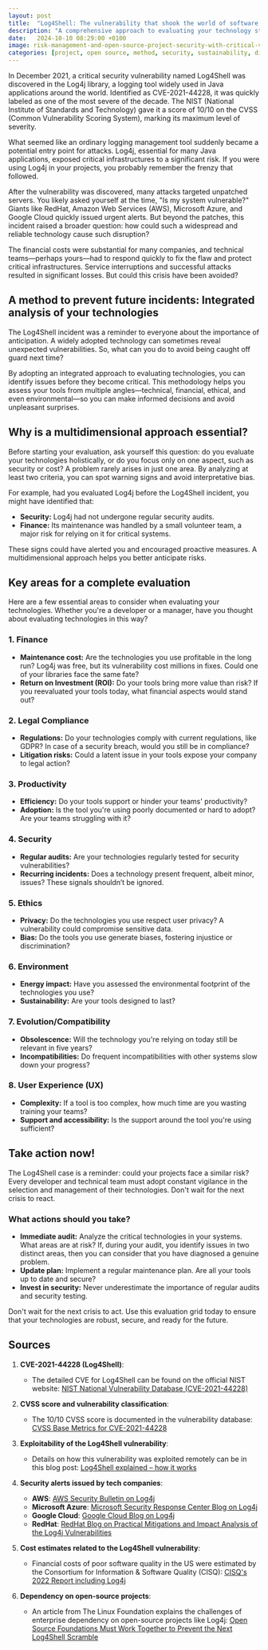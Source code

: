 ```yaml
---
layout: post
title:  "Log4Shell: The vulnerability that shook the world of software development"
description: "A comprehensive approach to evaluating your technology stack and preventing the next big security crisis."
date:   2024-10-10 08:29:00 +0100
image: risk-management-and-open-source-project-security-with-critical-vulnerability.png
categories: [project, open source, method, security, sustainability, diagnosis, problems, risk management, audit]
---
```

In December 2021, a critical security vulnerability named Log4Shell was discovered in
the Log4j library, a logging tool widely used in Java applications around the world.
Identified as CVE-2021-44228, it was quickly labeled as one of the most severe of the
decade. The NIST (National Institute of Standards and Technology) gave it a score of
10/10 on the CVSS (Common Vulnerability Scoring System), marking its maximum level of
severity.

What seemed like an ordinary logging management tool suddenly became a potential entry
point for attacks. Log4j, essential for many Java applications, exposed critical
infrastructures to a significant risk. If you were using Log4j in your projects, you
probably remember the frenzy that followed.

After the vulnerability was discovered, many attacks targeted unpatched servers. You
likely asked yourself at the time, "Is my system vulnerable?" Giants like RedHat, Amazon
Web Services (AWS), Microsoft Azure, and Google Cloud quickly issued urgent alerts. But
beyond the patches, this incident raised a broader question: how could such a widespread
and reliable technology cause such disruption?

The financial costs were substantial for many companies, and technical teams—perhaps
yours—had to respond quickly to fix the flaw and protect critical infrastructures.
Service interruptions and successful attacks resulted in significant losses. But could
this crisis have been avoided?

## A method to prevent future incidents: Integrated analysis of your technologies

The Log4Shell incident was a reminder to everyone about the importance of anticipation.
A widely adopted technology can sometimes reveal unexpected vulnerabilities. So, what
can you do to avoid being caught off guard next time?

By adopting an integrated approach to evaluating technologies, you can identify issues
before they become critical. This methodology helps you assess your tools from multiple
angles—technical, financial, ethical, and even environmental—so you can make informed
decisions and avoid unpleasant surprises.

## Why is a multidimensional approach essential?

Before starting your evaluation, ask yourself this question: do you evaluate your
technologies holistically, or do you focus only on one aspect, such as security or cost?
A problem rarely arises in just one area. By analyzing at least two criteria, you can
spot warning signs and avoid interpretative bias.

For example, had you evaluated Log4j before the Log4Shell incident, you might have
identified that:

- **Security:** Log4j had not undergone regular security audits.
- **Finance:** Its maintenance was handled by a small volunteer team, a major risk for
  relying on it for critical systems.

These signs could have alerted you and encouraged proactive measures. A multidimensional
approach helps you better anticipate risks.

## Key areas for a complete evaluation

Here are a few essential areas to consider when evaluating your technologies. Whether
you're a developer or a manager, have you thought about evaluating technologies in
this way?

### 1. Finance

- **Maintenance cost:** Are the technologies you use profitable in the long run? Log4j
  was free, but its vulnerability cost millions in fixes. Could one of your libraries
  face the same fate?
- **Return on Investment (ROI):** Do your tools bring more value than risk? If you
  reevaluated your tools today, what financial aspects would stand out?

### 2. Legal Compliance

- **Regulations:** Do your technologies comply with current regulations, like GDPR? In
  case of a security breach, would you still be in compliance?
- **Litigation risks:** Could a latent issue in your tools expose your company to legal
  action?

### 3. Productivity

- **Efficiency:** Do your tools support or hinder your teams' productivity?
- **Adoption:** Is the tool you're using poorly documented or hard to adopt? Are your
  teams struggling with it?

### 4. Security

- **Regular audits:** Are your technologies regularly tested for security
  vulnerabilities?
- **Recurring incidents:** Does a technology present frequent, albeit minor, issues?
  These signals shouldn’t be ignored.

### 5. Ethics

- **Privacy:** Do the technologies you use respect user privacy? A vulnerability could
  compromise sensitive data.
- **Bias:** Do the tools you use generate biases, fostering injustice or discrimination?

### 6. Environment

- **Energy impact:** Have you assessed the environmental footprint of the technologies
  you use?
- **Sustainability:** Are your tools designed to last?

### 7. Evolution/Compatibility

- **Obsolescence:** Will the technology you're relying on today still be relevant in
  five years?
- **Incompatibilities:** Do frequent incompatibilities with other systems slow down your
  progress?

### 8. User Experience (UX)

- **Complexity:** If a tool is too complex, how much time are you wasting training your
  teams?
- **Support and accessibility:** Is the support around the tool you're using sufficient?

## Take action now!

The Log4Shell case is a reminder: could your projects face a similar risk? Every
developer and technical team must adopt constant vigilance in the selection and
management of their technologies. Don't wait for the next crisis to react.

### What actions should you take?

- **Immediate audit:** Analyze the critical technologies in your systems. What areas
  are at risk? If, during your audit, you identify issues in two distinct areas, then
  you can consider that you have diagnosed a genuine problem.
- **Update plan:** Implement a regular maintenance plan. Are all your tools up to date
  and secure?
- **Invest in security:** Never underestimate the importance of regular audits and
  security testing.

Don't wait for the next crisis to act. Use this evaluation grid today to ensure that
your technologies are robust, secure, and ready for the future.

## Sources

1. **CVE-2021-44228 (Log4Shell)**:
   - The detailed CVE for Log4Shell can be found on the official NIST website:
   [NIST National Vulnerability Database (CVE-2021-44228)](https://nvd.nist.gov/vuln/detail/CVE-2021-44228)

2. **CVSS score and vulnerability classification**:
   - The 10/10 CVSS score is documented in the vulnerability database:
   [CVSS Base Metrics for CVE-2021-44228](https://nvd.nist.gov/vuln-metrics/cvss/v3-calculator?name=CVE-2021-44228)

3. **Exploitability of the Log4Shell vulnerability**:
   - Details on how this vulnerability was exploited remotely can be in this blog post:
   [Log4Shell explained – how it works](https://news.sophos.com/en-us/2021/12/13/log4shell-explained-how-it-works-why-you-need-to-know-and-how-to-fix-it/)

4. **Security alerts issued by tech companies**:
   - **AWS**: [AWS Security Bulletin on Log4j](https://aws.amazon.com/security/security-bulletins/AWS-2021-005/)
   - **Microsoft Azure**: [Microsoft Security Response Center Blog on Log4j](https://msrc.microsoft.com/blog/2021/12/microsofts-response-to-cve-2021-44228-apache-log4j2/)
   - **Google Cloud**: [Google Cloud Blog on Log4j](https://cloud.google.com/log4j2-security-advisory)
   - **RedHat**: [RedHat Blog on Practical Mitigations and Impact Analysis of the Log4j Vulnerabilities](https://www.redhat.com/en/blog/log4shell-practical-mitigations-and-impact-analysis)

5. **Cost estimates related to the Log4Shell vulnerability**:
   - Financial costs of poor software quality in the US were estimated by the Consortium
   for Information & Software Quality (CISQ):
   [CISQ's 2022 Report including Log4j](https://www.it-cisq.org/wp-content/uploads/sites/6/2022/11/CPSQ-Report-Nov-22-2.pdf)

6. **Dependency on open-source projects**:
   - An article from The Linux Foundation explains the challenges of enterprise
   dependency on open-source projects like Log4j:
   [Open Source Foundations Must Work Together to Prevent the Next Log4Shell Scramble](https://www.linuxfoundation.org/blog/blog/open-source-foundations-must-work-together-to-prevent-the-next-log4shell-scramble)

